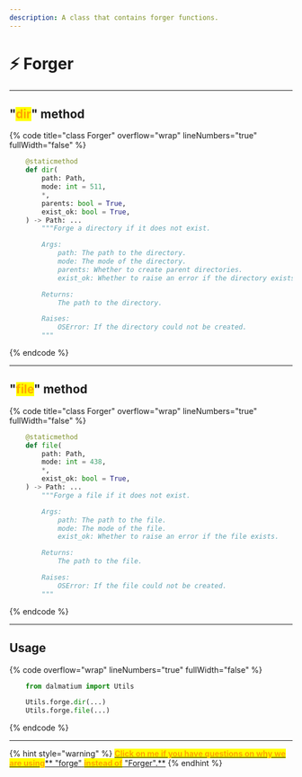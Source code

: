```yaml
---
description: A class that contains forger functions.
---
```


# ⚡ Forger

***

## "<mark style="color:orange;">dir</mark>" method

{% code title="class Forger" overflow="wrap" lineNumbers="true" fullWidth="false" %}
```python
    @staticmethod
    def dir(
        path: Path,
        mode: int = 511,
        *,
        parents: bool = True,
        exist_ok: bool = True,
    ) -> Path: ...
        """Forge a directory if it does not exist.

        Args:
            path: The path to the directory.
            mode: The mode of the directory.
            parents: Whether to create parent directories.
            exist_ok: Whether to raise an error if the directory exists.

        Returns:
            The path to the directory.

        Raises:
            OSError: If the directory could not be created.
        """
```
{% endcode %}

***

## "<mark style="color:orange;">file</mark>" method

{% code title="class Forger" overflow="wrap" lineNumbers="true" fullWidth="false" %}
```python
    @staticmethod
    def file(
        path: Path,
        mode: int = 438,
        *,
        exist_ok: bool = True,
    ) -> Path: ...
        """Forge a file if it does not exist.

        Args:
            path: The path to the file.
            mode: The mode of the file.
            exist_ok: Whether to raise an error if the file exists.

        Returns:
            The path to the file.

        Raises:
            OSError: If the file could not be created.
        """
```
{% endcode %}

***

## Usage

{% code overflow="wrap" lineNumbers="true" fullWidth="false" %}
```python
    from dalmatium import Utils

    Utils.forge.dir(...)
    Utils.forge.file(...)
```
{% endcode %}

***

{% hint style="warning" %}
[<mark style="color:orange;">**Click on me if you have questions on why we are using**</mark>** **<mark style="color:red;">**"forge"**</mark>** **<mark style="color:orange;">**instead of**</mark>** **<mark style="color:red;">**"Forger"**</mark><mark style="color:orange;">**.**</mark>](../quick-start.md)
{% endhint %}

